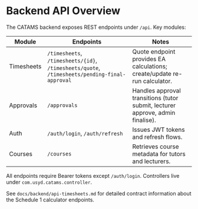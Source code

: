 # Backend API Overview

The CATAMS backend exposes REST endpoints under `/api`. Key modules:

| Module | Endpoints | Notes |
|--------|-----------|-------|
| Timesheets | `/timesheets`, `/timesheets/{id}`, `/timesheets/quote`, `/timesheets/pending-final-approval` | Quote endpoint provides EA calculations; create/update re-run calculator. |
| Approvals | `/approvals` | Handles approval transitions (tutor submit, lecturer approve, admin finalise). |
| Auth | `/auth/login`, `/auth/refresh` | Issues JWT tokens and refresh flows. |
| Courses | `/courses` | Retrieves course metadata for tutors and lecturers. |

All endpoints require Bearer tokens except `/auth/login`. Controllers live under `com.usyd.catams.controller`.

See `docs/backend/api-timesheets.md` for detailed contract information about the Schedule 1 calculator endpoints.
